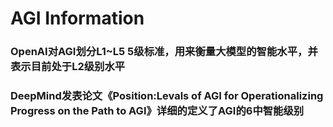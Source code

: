 # AGI Information

### OpenAI对AGI划分L1~L5 5级标准，用来衡量大模型的智能水平，并表示目前处于L2级别水平  
### DeepMind发表论文《Position:Levals of AGI for Operationalizing Progress on the Path to AGI》详细的定义了AGI的6中智能级别
